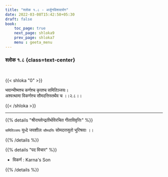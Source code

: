 ```yaml
---
title: "श्लोक १.८ - अर्जुनविशादयोग"
date: 2022-03-08T15:42:58+05:30
draft: false
book:
    toc_page: true
    next_page: shloka9
    prev_page: shloka7
    menu : geeta_menu
---
```




### श्लोक १.८ {class=text-center}

<br/>

{{< shloka  "0"  >}}

भवान्भीष्मश्च कर्णश्च कृपश्च समितिञ्जयः।  
अश्वत्थामा विकर्णश्च सौमदत्तिस्तथैव च ।।२.८।।

{{< /shloka >}}

---

{{% details "श्रीराघवेन्द्रतीर्थविरचित गीताविवृत्तिः" %}}

`समितिञ्जयः`  युध्दे जयशीलः `सौमदत्तिः` सोमदत्तसुतो भूरिश्रवाः ।।

{{% /details %}}

{{% details "पद विचार" %}}

- विकर्ण : Karna's Son

{{% /details %}}
